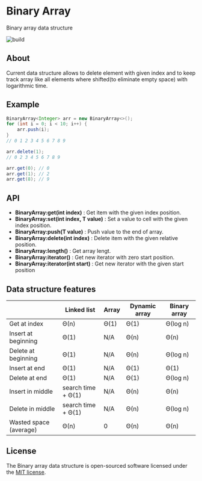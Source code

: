# Binary Array
Binary array data structure

![build](https://github.com/hexogen/BinaryArray/actions/workflows/tests.yml/badge.svg?branch=master)


## About

Current data structure allows to delete element with given index and to keep track array like all elements where shifted(to eliminate empty space) with logarithmic time.

## Example

```java
BinaryArray<Integer> arr = new BinaryArray<>();
for (int i = 0; i < 10; i++) {
    arr.push(i);
}
// 0 1 2 3 4 5 6 7 8 9

arr.delete(1);
// 0 2 3 4 5 6 7 8 9

arr.get(0); // 0
arr.get(1); // 2
arr.get(8); // 9

```

## API

* __BinaryArray:get(int index)__  : Get item with the given index position.
* __BinaryArray:set(int index, T value)__  : Set a value to cell with the given index position.
* __BinaryArray:push(T value)__  : Push value to the end of array.
* __BinaryArray:delete(int index)__  : Delete item with the given relative position.
* __BinaryArray:length()__  : Get array lengt.
* __BinaryArray:iterator()__  : Get new iterator with zero start position.
* __BinaryArray:iterator(int start)__  : Get new iterator with the given start position

## Data structure features

|                            |  Linked list       |  Array    | Dynamic array | Binary array |
|----------------------------|--------------------|-----------|---------------|--------------|
| Get at index               |        Θ(n)        |	   Θ(1)   | 	Θ(1)	  |   Θ(log n)   |
| Insert at beginning        |	      Θ(1)        |    N/A	  |     Θ(n)	  |   Θ(n)       |
| Delete at beginning        |	      Θ(1)        |    N/A	  |     Θ(n)	  |   Θ(log n)   |
| Insert at end              |        Θ(1)        |    N/A	  |     Θ(1)      |   Θ(1)       |
| Delete at end	             |        Θ(1)        |    N/A	  |     Θ(1)      |   Θ(log n)   |
| Insert in middle	         | search time + Θ(1) |	   N/A    | 	Θ(n)	  |   Θ(n)       |
| Delete in middle	         | search time + Θ(1) |	   N/A    | 	Θ(n)	  |   Θ(log n)   |
| Wasted space (average)	 |        Θ(n)        | 	0     |     Θ(n)      |   Θ(n)       |

## License

The Binary array data structure is open-sourced software licensed under the [MIT license](http://opensource.org/licenses/MIT).
